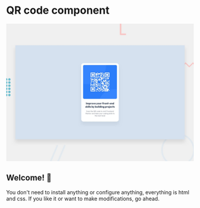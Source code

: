# QR code component

![Design preview for the QR code component](./design/desktop-preview.jpg)

## Welcome! 👋

You don't need to install anything or configure anything, everything is html and css. If you like it or want to make modifications, go ahead.